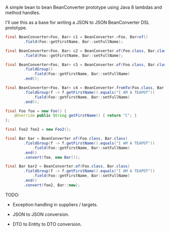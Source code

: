 A simple bean to bean BeanConverter prototype using Java 8 lambdas and method handles.

I'll use this as a base for writing a JSON to JSON BeanConverter DSL prototype.

```java
final BeanConverter<Foo, Bar> c1 = BeanConverter.<Foo, Bar>of()
        .field(Foo::getFirstName, Bar::setFullName);

final BeanConverter<Foo, Bar> c2 = BeanConverter.of(Foo.class, Bar.class)
        .field(Foo::getFirstName, Bar::setFullName);

final BeanConverter<Foo, Bar> c3 = BeanConverter.of(Foo.class, Bar.class)
        .fieldGroup()
            .field(Foo::getFirstName, Bar::setFullName)
        .end();

final BeanConverter<Foo, Bar> c4 = BeanConverter.fromTo(Foo.class, Bar.class)
        .fieldGroup(f -> f.getFirstName().equals("I AM A TEAPOT"))
            .field(Foo::getFirstName, Bar::setFullName)
        .end();

final Foo foo = new Foo() {
    @Override public String getFirstName() { return "C"; }
};

final Foo2 foo2 = new Foo2();

final Bar bar = BeanConverter.of(Foo.class, Bar.class)
        .fieldGroup(f -> f.getFirstName().equals("I AM A TEAPOT"))
            .field(Foo::getFirstName, Bar::setFullName)
        .end()
        .convert(foo, new Bar());

final Bar bar2 = BeanConverter.of(Foo.class, Bar.class)
        .fieldGroup(f -> f.getFirstName().equals("I AM A TEAPOT"))
            .field(Foo::getFirstName, Bar::setFullName)
        .end()
        .convert(foo2, Bar::new);
```

TODO:

* Exception handling in suppliers / targets.

* JSON to JSON conversion.

* DTO to Entity to DTO conversion.

